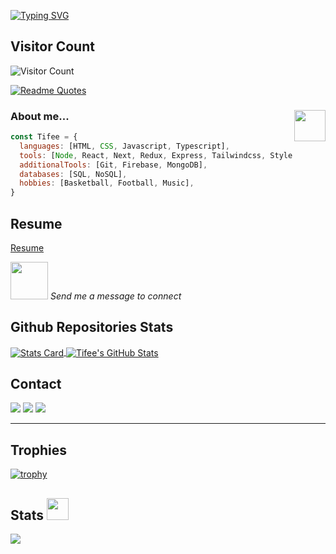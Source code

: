 [![Typing SVG](https://readme-typing-svg.demolab.com?font=Fira+Code&weight=400&size=20&duration=3000&pause=1000&color=FFFFFF&background=222222&vCenter=true&height=78&lines=Hi+there;I+am+a+Frontend+Developer;I+am+a+Full+Stack+Developer;I+am+a+System+Engineer;I+am+a+Graphics+Designer)](https://git.io/typing-svg)

## Visitor Count

![Visitor Count](https://profile-counter.glitch.me/tifee1/count.svg)

[![Readme Quotes](https://quotes-github-readme.vercel.app/api?type=horizontal&theme=dark)](https://github.com/piyushsuthar/github-readme-quotes)

### <img align='right' src="https://media.giphy.com/media/VgCDAzcKvsR6OM0uWg/giphy.gif" width="50"> About me...

```javascript
const Tifee = {
  languages: [HTML, CSS, Javascript, Typescript],
  tools: [Node, React, Next, Redux, Express, Tailwindcss, Styled - Components],
  additionalTools: [Git, Firebase, MongoDB],
  databases: [SQL, NoSQL],
  hobbies: [Basketball, Football, Music],
}
```

## Resume

[Resume](https://drive.google.com/file/d/1Xiy8VMLl23zhxMemk_G8LHgJFIC7bxS_/view?usp=share_link)

<img src="https://media.giphy.com/media/LnQjpWaON8nhr21vNW/giphy.gif" width="60"> <em>Send me a message to connect</em>

## Github Repositories Stats

<a href="https://github.com/tifee1/">
  <img align="center" src="http://github-profile-summary-cards.vercel.app/api/cards/stats?username=tifee1&theme=dark" alt="Stats Card" />
</a>
<a href="https://github.com/tifee1/">
  <img align="center" src="http://github-profile-summary-cards.vercel.app/api/cards/repos-per-language?username=tifee1&theme=dark" alt="Tifee's GitHub Stats" />
</a>

## Contact

[![](https://img.shields.io/badge/Contact-Linkedin-6aa6f8)](https://www.linkedin.com/in/tifee1)
[![](https://img.shields.io/badge/Contact-Gmail-%23EA4335)](mailto:boludami238@gmail.coma@gmail.com)
[![](https://img.shields.io/badge/Contact-Twitter-6aa6f8)](https://www.twitter.com/tifee01)

---

## Trophies

[![trophy](https://github-profile-trophy.vercel.app/?username=tifee1&theme=nord&column=7)](https://github.com/ryo-ma/github-profile-trophy)

## Stats <img src = "https://i.pinimg.com/originals/65/c4/f4/65c4f452571be1261e9c623f7da488ac.gif" width = 35px>

![](https://github-profile-summary-cards.vercel.app/api/cards/productive-time?username=tifee1&theme=github_dark)
